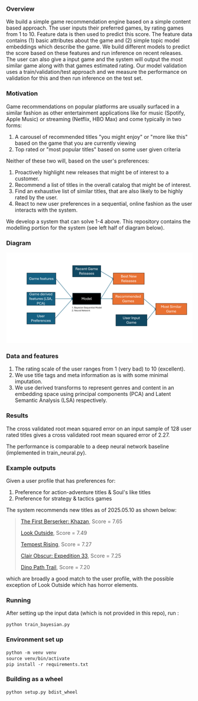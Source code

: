 ### Overview

We build a simple game recommendation engine based on a simple content based approach. 
The user inputs their preferred games, by rating games from 1 to 10. Feature data is then used to predict this score. 
The feature data contains (1) basic attributes about the game and 
(2) simple topic model embeddings which describe the game.
We build different models to predict the score based on these features and run inference on recent releases. The user can
also give a input game and the system will output the most similar game along with that games estimated rating.
Our model validation uses a train/validation/test approach and we measure the performance on validation for this and
then run inference on the test set. 

### Motivation
Game recommendations on popular platforms are usually surfaced in a similar fashion as other entertainment applications 
like for music (Spotify, Apple Music) or streaming (Netflix, HBO Max) and come typically in two forms:

1. A carousel of recommended titles "you might enjoy" or "more like this" based on the game that you are currently viewing 
2. Top rated or "most popular titles" based on some user given criteria

Neither of these two will, based on the user's preferences:

1. Proactively highlight new releases that might be of interest to a customer.
2. Recommend a list of titles in the overall catalog that might be of interest.
3. Find an exhaustive list of similar titles, that are also likely to be highly rated by the user.
4. React to new user preferences in a sequential, online fashion as the user interacts with the system.

We develop a system that can solve 1-4 above. This repository contains the modelling portion for the system (see left half
of diagram below).


### Diagram
![alt text](assets/game_recommender_v2.png)


### Data and features

1. The rating scale of the user ranges from 1 (very bad) to 10 (excellent).
2. We use title tags and meta information as is with some minimal imputation.
3. We use derived transforms to represent genres and content in an embedding space using principal components (PCA) and 
Latent Semantic Analysis (LSA) respectively. 

### Results

The cross validated root mean squared error on an input sample of 128 user rated titles gives a cross validated 
root mean squared error of 2.27. 

The performance is comparable to a deep neural network baseline (implemented in train_neural.py).  


### Example outputs

Given a user profile that has preferences for:
1. Preference for action-adventure titles & Soul's like titles
2. Preference for strategy & tactics games

The system recommends new titles as of 2025.05.10 as shown below:

> <a href="https://store.steampowered.com/app/2680010">The First Berserker: Khazan</a>, Score = 7.65
>
> <a href="https://store.steampowered.com/app/3373660/Look_Outside">Look Outside</a>, Score = 7.49
> 
> <a href="https://store.steampowered.com/app/1486920/Tempest_Rising/">Tempest Rising</a>, Score = 7.27
> 
> <a href="https://store.steampowered.com/app/1903340">Clair Obscur: Expedition 33</a>, Score = 7.25
> 
> <a href="https://store.steampowered.com/app/2481670/Dino_Path_Trail/">Dino Path Trail</a>, Score = 7.20

which are broadly a good match to the user profile, with the possible exception of Look Outside which has horror elements.

### Running

After setting up the input data (which is not provided in this repo), run :

```
python train_bayesian.py
```


### Environment set up

```
python -m venv venv
source venv/bin/activate
pip install -r requirements.txt
```


### Building as a wheel
```
python setup.py bdist_wheel
```

